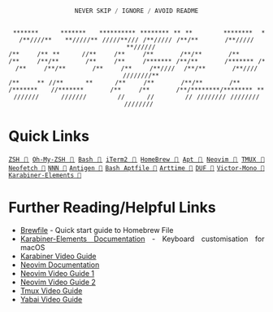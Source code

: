 <!--
██████  ███████  █████  ██████  ███    ███ ███████
██   ██ ██      ██   ██ ██   ██ ████  ████ ██
██████  █████   ███████ ██   ██ ██ ████ ██ █████
██   ██ ██      ██   ██ ██   ██ ██  ██  ██ ██
██   ██ ███████ ██   ██ ██████  ██      ██ ███████
-->
<div align="justify">

<div align="center">

```javascript
NEVER SKIP / IGNORE / AVOID README
```

```

⠀*******⠀⠀⠀⠀⠀*******⠀⠀⠀**********⠀********⠀**⠀**⠀⠀⠀⠀⠀⠀⠀********⠀⠀********
/**////**⠀⠀⠀**/////**⠀/////**///⠀/**/////⠀/**/**⠀⠀⠀⠀⠀⠀/**/////⠀⠀**//////
/**⠀⠀⠀⠀/**⠀**⠀⠀⠀⠀⠀//**⠀⠀⠀⠀/**⠀⠀⠀⠀/**⠀⠀⠀⠀⠀⠀/**/**⠀⠀⠀⠀⠀⠀/**⠀⠀⠀⠀⠀⠀/**
/**⠀⠀⠀⠀/**/**⠀⠀⠀⠀⠀⠀/**⠀⠀⠀⠀/**⠀⠀⠀⠀/*******⠀/**/**⠀⠀⠀⠀⠀⠀/*******⠀/*********
/**⠀⠀⠀⠀/**/**⠀⠀⠀⠀⠀⠀/**⠀⠀⠀⠀/**⠀⠀⠀⠀/**////⠀⠀/**/**⠀⠀⠀⠀⠀⠀/**////⠀⠀////////**
/**⠀⠀⠀⠀**⠀//**⠀⠀⠀⠀⠀**⠀⠀⠀⠀⠀/**⠀⠀⠀⠀/**⠀⠀⠀⠀⠀⠀/**/**⠀⠀⠀⠀⠀⠀/**⠀⠀⠀⠀⠀⠀⠀⠀⠀⠀⠀⠀⠀/**
/*******⠀⠀⠀//*******⠀⠀⠀⠀⠀⠀/**⠀⠀⠀⠀/**⠀⠀⠀⠀⠀⠀/**/********/********⠀********
///////⠀⠀⠀⠀⠀///////⠀⠀⠀⠀⠀⠀⠀//⠀⠀⠀⠀⠀//⠀⠀⠀⠀⠀⠀⠀//⠀////////⠀////////⠀////////

```

</div>

# Quick Links

[`ZSH 🔗`](https://zsh.sourceforge.io/) [`Oh-My-ZSH 🔗`](https://ohmyz.sh/) [`Bash 🔗`](https://www.gnu.org/software/bash/) [`iTerm2 🔗`](https://iterm2.com/) [`HomeBrew 🔗`](https://brew.sh/) [`Apt 🔗`](https://man7.org/linux/man-pages/man1/dpkg.1.html) [`Neovim 🔗`](https://neovim.io/) [`TMUX 🔗`](https://github.com/tmux/tmux) [`Neofetch 🔗`](https://github.com/dylanaraps/neofetch) [`NNN 🔗`](https://github.com/jarun/nnn) [`Antigen 🔗`](https://github.com/zsh-users/antigen) [`Bash Aptfile 🔗`](https://github.com/seatgeek/bash-aptfile) [`Arttime 🔗`](https://github.com/poetaman/arttime) [`DUF 🔗`](https://github.com/muesli/duf) [`Victor-Mono 🔗`](https://github.com/rubjo/victor-mono) [`Karabiner-Elements 🔗`](https://karabiner-elements.pqrs.org/)

# Further Reading/Helpful Links

- [Brewfile](https://homebrew-file.readthedocs.io/en/latest/getting_started.html) - Quick start guide to Homebrew File
- [Karabiner-Elements Documentation](https://karabiner-elements.pqrs.org/docs/) - Keyboard customisation for macOS
- [Karabiner Video Guide](https://www.youtube.com/watch?v=uaJSjgVEhMQ&t=13s&ab_channel=JesseSkelton)
- [Neovim Documentation](https://neovim.io/doc/user/)
- [Neovim Video Guide 1](https://www.youtube.com/watch?v=gnupOrSEikQ&ab_channel=ThePrimeagen)
- [Neovim Video Guide 2](https://www.youtube.com/watch?v=stqUbv-5u2s&ab_channel=TJDeVries)
- [Tmux Video Guide](https://www.youtube.com/watch?v=DzNmUNvnB04&t=591s&ab_channel=DreamsofCode)
- [Yabai Video Guide](https://www.youtube.com/watch?v=JL1lz77YbUE&t=957s&ab_channel=JesseSkelton)

</div>

